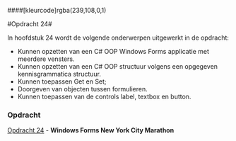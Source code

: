 ####[kleurcode]rgba(239,108,0,1)

#Opdracht 24#

In hoofdstuk 24 wordt de volgende onderwerpen uitgewerkt in de opdracht:


- Kunnen opzetten van een C# OOP Windows Forms applicatie met meerdere vensters.
- Kunnen opzetten van een C# OOP structuur volgens een opgegeven kennisgrammatica structuur.
- Kunnen toepassen Get en Set;
- Doorgeven van objecten tussen formulieren.
- Kunnen toepassen van de controls label, textbox en button.


### Opdracht

[Opdracht 24](https://elo.kw1c.nl/CMS/Studie/811%20ICT-Academie/811%20VakkenInhoud/%5BB.07%20CSh%5D%20C%20Sharp/25187%20%C2%A0%20Applicatie-%20en%20mediaontwikkelaar/Periode%2008/Productie/02.%20Opdrachten/02_WinFormsNYCM.xlsx) - **Windows Forms New York City Marathon**
